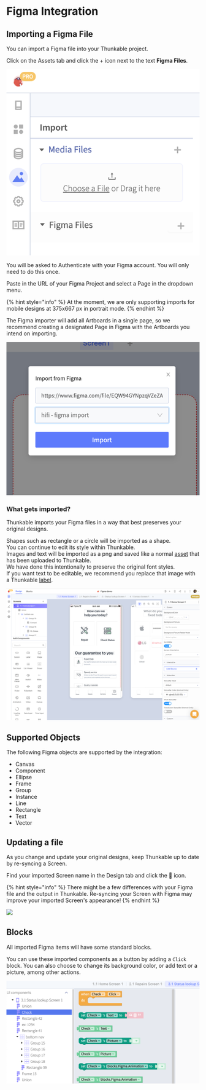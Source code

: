 # Figma Integration

## Importing a Figma File

You can import a Figma file into your Thunkable project.&#x20;

Click on the Assets tab and click the + icon next to the text **Figma Files**.

![](../.gitbook/assets/screen-shot-2021-06-23-at-10.38.24-am.png)

You will be asked to Authenticate with your Figma account. You will only need to do this once.

Paste in the URL of your Figma Project and select a Page in the dropdown menu.&#x20;

{% hint style="info" %}
At the moment, we are only supporting imports for mobile designs at 375x667 px in portrait mode.&#x20;
{% endhint %}

The Figma importer will add all Artboards in a single page, so we recommend creating a designated Page in Figma with the Artboards you intend on importing. &#x20;

![Remember to select the Page you want to import](../.gitbook/assets/figma-importmodal.png)

### What gets imported?

Thunkable imports your Figma files in a way that best preserves your original designs.&#x20;

Shapes such as rectangle or a circle will be imported as a shape. \
You can continue to edit its style within Thunkable. \
Images and text will be imported as a png and saved like a normal [asset](../settings/assets.md) that has been uploaded to Thunkable. \
We have done this intentionally to preserve the original font styles. \
If you want text to be editable, we recommend you replace that image with a Thunkable [label](ui-components/basic-components/label.md).&#x20;

![](<../.gitbook/assets/figma main screen.png>)

## Supported Objects

The following Figma objects are supported by the integration:&#x20;

* Canvas
* Component
* Ellipse
* Frame
* Group
* Instance
* Line
* Rectangle
* Text
* Vector

## Updating a file

As you change and update your original designs, keep Thunkable up to date by re-syncing a Screen.

Find your imported Screen name in the Design tab and click the 🔄 icon.

{% hint style="info" %}
There might be a few differences with your Figma file and the output in Thunkable. Re-syncing your Screen with Figma may improve your imported Screen's appearance!
{% endhint %}

![](../.gitbook/assets/figma\_refresh.png)

## Blocks

All imported Figma items will have some standard blocks.&#x20;

You can use these imported components as a button by adding a `Click` block. You can also choose to change its background color, or add text or a picture, among other actions.

![ ](<../.gitbook/assets/figma component blocks.png>)
